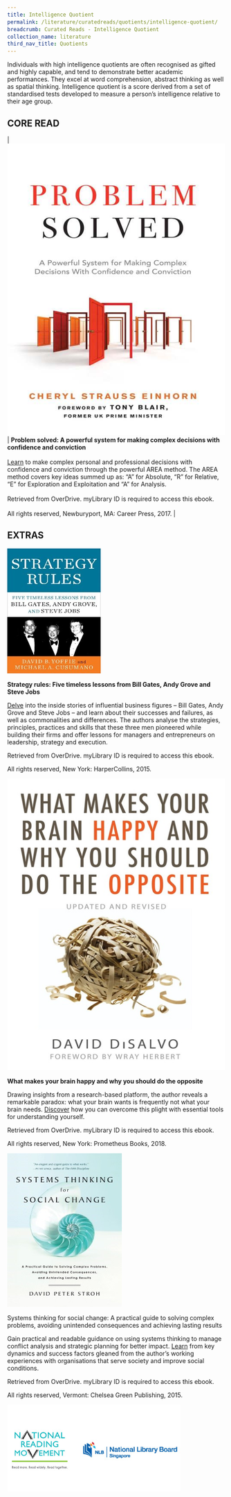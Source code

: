 ```yaml
---
title: Intelligence Quotient
permalink: /literature/curatedreads/quotients/intelligence-quotient/
breadcrumb: Curated Reads - Intelligence Quotient
collection_name: literature
third_nav_title: Quotients
---
```


Individuals with high intelligence quotients are often recognised as gifted and highly capable, and tend to demonstrate better academic performances. They excel at word comprehension, abstract thinking as well as spatial thinking. Intelligence quotient is a score derived from a set of standardised tests developed to measure a person’s intelligence relative to their age group.

## **CORE READ**

| ![Problem solved image](/images/literature/curatedreads/quotients/Problem-Solved.jpg) |  **Problem solved: A powerful system for making complex decisions with confidence and conviction** <br><br> [Learn](https://nlb.overdrive.com/media/3192447) to make complex personal and professional decisions with confidence and conviction through the powerful AREA method. The AREA method covers key ideas summed up as: “A” for Absolute, “R” for Relative, “E” for Exploration and Exploitation and “A” for Analysis. <br><br> Retrieved from OverDrive. myLibrary ID is required to access this ebook. <br><br> All rights reserved, Newburyport, MA: Career Press, 2017. |

## **EXTRAS**

![Strategy rules image](/images/literature/curatedreads/quotients/Strategy-rules-Five-timeless-lessons-from-Bill-Gates-Andy-Grove-and-Steve-Jobs.jpg)

**Strategy rules: Five timeless lessons from Bill Gates, Andy Grove and Steve Jobs**

[Delve](https://nlb.overdrive.com/media/1879385) into the inside stories of influential business figures – Bill Gates, Andy Grove and Steve Jobs – and learn about their successes and failures, as well as commonalities and differences. The authors analyse the strategies, principles, practices and skills that these three men pioneered while building their firms and offer lessons for managers and entrepreneurs on leadership, strategy and execution.

Retrieved from OverDrive. myLibrary ID is required to access this ebook.

All rights reserved, New York: HarperCollins, 2015.

![What makes your brain happy image](/images/literature/curatedreads/quotients/What-Makes-Your-Brain-Happy-and-Why-You-Should-Do-the-Opposite.jpg)

**What makes your brain happy and why you should do the opposite**

Drawing insights from a research-based platform, the author reveals a remarkable paradox: what your brain wants is frequently not what your brain needs. [Discover](https://nlb.overdrive.com/media/3402519) how you can overcome this plight with essential tools for understanding yourself.

Retrieved from OverDrive. myLibrary ID is required to access this ebook.

All rights reserved, New York: Prometheus Books, 2018.

![Systems thinking image](/images/literature/curatedreads/quotients/Systems-thinking-for-social-change-A-practical-guide-to-solving-complex-problems-avoiding-unintended-consequences-and-achieving-lasting-results_.jpg)

Systems thinking for social change: A practical guide to solving complex problems, avoiding unintended consequences and achieving lasting results

Gain practical and readable guidance on using systems thinking to manage conflict analysis and strategic planning for better impact. [Learn](https://nlb.overdrive.com/media/2406218) from key dynamics and success factors gleaned from the author’s working experiences with organisations that serve society and improve social conditions.

Retrieved from OverDrive. myLibrary ID is required to access this ebook.

All rights reserved, Vermont: Chelsea Green Publishing, 2015.

![Logos image](/images/literature/curatedreads/logos-updated.jpeg)

